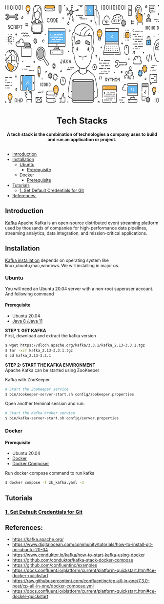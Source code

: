 <div align="center">
    <img src="img/logo.png" height="320" width="830" alt="Tech Stacks">
    <h1>Tech Stacks</h1>
    <strong>A tech stack is the combination of technologies a company uses to build and run an application or project.</strong>
</div>

<br/>    


<!-- TOC -->

- [Introduction](#introduction)
- [Installation](#installation)
    - [Ubuntu](#ubuntu)
        - [Prerequisite](#prerequisite)
    - [Docker](#docker)
        - [Prerequisite](#prerequisite)
- [Tutorials](#tutorials)
    - [1. Set Default Credentials for Git](#1-set-default-credentials-for-git)
- [References:](#references)

<!-- /TOC -->

## Introduction
[Kafka](https://kafka.apache.org/) Apache Kafka is an open-source distributed event streaming platform used by thousands of companies for high-performance data pipelines, streaming analytics, data integration, and mission-critical applications.

## Installation
[Kafka installation](https://kafka.apache.org/quickstart) depends on operating system like linux,ubuntu,mac,windows. We will installing in major os.


### Ubuntu
You will need an Ubuntu 20.04 server with a non-root superuser account. And following command

#### Prerequisite
* Ubuntu 20.04
* [Java 8 /Java 11](https://www.digitalocean.com/community/tutorials/how-to-install-java-with-apt-on-ubuntu-20-04)  


**STEP 1: GET KAFKA**  
First, download and extract the kafka version
```bash
$ wget https://dlcdn.apache.org/kafka/3.3.1/kafka_2.13-3.3.1.tgz
$ tar -xzf kafka_2.13-3.3.1.tgz
$ cd kafka_2.13-3.3.1
```

**STEP 2: START THE KAFKA ENVIRONMENT**  
Apache Kafka can be started using ZooKeeper 

Kafka with ZooKeeper

```bash
# Start the ZooKeeper service
$ bin/zookeeper-server-start.sh config/zookeeper.properties
```

Open another terminal session and run:
```bash
# Start the Kafka broker service
$ bin/kafka-server-start.sh config/server.properties
```

### Docker
#### Prerequisite
* Ubuntu 20.04
* [Docker](https://docs.docker.com/desktop/install/ubuntu/)
* [Docker Composer](https://docs.docker.com/desktop/install/ubuntu/)

Run docker compose command to run kafka
```bash
$ docker compose -f zk_kafka.yaml -d
```

## Tutorials
### [1. Set Default Credentials for Git](blogs/set_default_credentials_for_git.md)



## References:
* https://kafka.apache.org/
* https://www.digitalocean.com/community/tutorials/how-to-install-git-on-ubuntu-20-04
* https://www.conduktor.io/kafka/how-to-start-kafka-using-docker
* https://github.com/conduktor/kafka-stack-docker-compose
* https://github.com/confluentinc/examples
* https://docs.confluent.io/platform/current/platform-quickstart.html#ce-docker-quickstart
* https://raw.githubusercontent.com/confluentinc/cp-all-in-one/7.3.0-post/cp-all-in-one/docker-compose.yml
* https://docs.confluent.io/platform/current/platform-quickstart.html#ce-docker-quickstart
